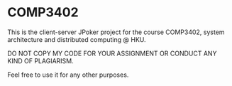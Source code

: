 # COMP3402

This is the client-server JPoker project for the course COMP3402, system architecture and distributed computing @ HKU.

DO NOT COPY MY CODE FOR YOUR ASSIGNMENT OR CONDUCT ANY KIND OF PLAGIARISM.

Feel free to use it for any other purposes.
